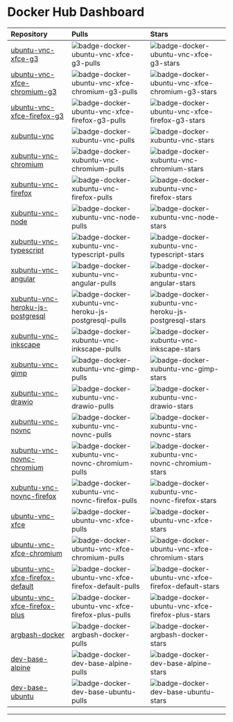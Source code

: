 # Docker Hub Dashboard

| Repository                                                                                            | Pulls                                                                                                       | Stars                                                                                                       |
| :---------------------------------------------------------------------------------------------------- | :---------------------------------------------------------------------------------------------------------- | :---------------------------------------------------------------------------------------------------------- |
| [ubuntu-vnc-xfce-g3](https://hub.docker.com/r/accetto/ubuntu-vnc-xfce-g3)                             | ![badge-docker-ubuntu-vnc-xfce-g3-pulls][badge-docker-ubuntu-vnc-xfce-g3-pulls]                             | ![badge-docker-ubuntu-vnc-xfce-g3-stars][badge-docker-ubuntu-vnc-xfce-g3-stars]                             |
| [ubuntu-vnc-xfce-chromium-g3](https://hub.docker.com/r/accetto/ubuntu-vnc-xfce-chromium-g3)           | ![badge-docker-ubuntu-vnc-xfce-chromium-g3-pulls][badge-docker-ubuntu-vnc-xfce-chromium-g3-pulls]           | ![badge-docker-ubuntu-vnc-xfce-chromium-g3-stars][badge-docker-ubuntu-vnc-xfce-chromium-g3-stars]           |
| [ubuntu-vnc-xfce-firefox-g3](https://hub.docker.com/r/accetto/ubuntu-vnc-xfce-firefox-g3)             | ![badge-docker-ubuntu-vnc-xfce-firefox-g3-pulls][badge-docker-ubuntu-vnc-xfce-firefox-g3-pulls]             | ![badge-docker-ubuntu-vnc-xfce-firefox-g3-stars][badge-docker-ubuntu-vnc-xfce-firefox-g3-stars]             |
| [xubuntu-vnc](https://hub.docker.com/r/accetto/xubuntu-vnc)                                           | ![badge-docker-xubuntu-vnc-pulls][badge-docker-xubuntu-vnc-pulls]                                           | ![badge-docker-xubuntu-vnc-stars][badge-docker-xubuntu-vnc-stars]                                           |
| [xubuntu-vnc-chromium](https://hub.docker.com/r/accetto/xubuntu-vnc-chromium)                         | ![badge-docker-xubuntu-vnc-chromium-pulls][badge-docker-xubuntu-vnc-chromium-pulls]                         | ![badge-docker-xubuntu-vnc-chromium-stars][badge-docker-xubuntu-vnc-chromium-stars]                         |
| [xubuntu-vnc-firefox](https://hub.docker.com/r/accetto/xubuntu-vnc-firefox)                           | ![badge-docker-xubuntu-vnc-firefox-pulls][badge-docker-xubuntu-vnc-firefox-pulls]                           | ![badge-docker-xubuntu-vnc-firefox-stars][badge-docker-xubuntu-vnc-firefox-stars]                           |
| [xubuntu-vnc-node](https://hub.docker.com/r/accetto/xubuntu-vnc-node)                                 | ![badge-docker-xubuntu-vnc-node-pulls][badge-docker-xubuntu-vnc-node-pulls]                                 | ![badge-docker-xubuntu-vnc-node-stars][badge-docker-xubuntu-vnc-node-stars]                                 |
| [xubuntu-vnc-typescript](https://hub.docker.com/r/accetto/xubuntu-vnc-typescript)                     | ![badge-docker-xubuntu-vnc-typescript-pulls][badge-docker-xubuntu-vnc-typescript-pulls]                     | ![badge-docker-xubuntu-vnc-typescript-stars][badge-docker-xubuntu-vnc-typescript-stars]                     |
| [xubuntu-vnc-angular](https://hub.docker.com/r/accetto/xubuntu-vnc-angular)                           | ![badge-docker-xubuntu-vnc-angular-pulls][badge-docker-xubuntu-vnc-angular-pulls]                           | ![badge-docker-xubuntu-vnc-angular-stars][badge-docker-xubuntu-vnc-angular-stars]                           |
| [xubuntu-vnc-heroku-js-postgresql](https://hub.docker.com/r/accetto/xubuntu-vnc-heroku-js-postgresql) | ![badge-docker-xubuntu-vnc-heroku-js-postgresql-pulls][badge-docker-xubuntu-vnc-heroku-js-postgresql-pulls] | ![badge-docker-xubuntu-vnc-heroku-js-postgresql-stars][badge-docker-xubuntu-vnc-heroku-js-postgresql-stars] |
| [xubuntu-vnc-inkscape](https://hub.docker.com/r/accetto/xubuntu-vnc-inkscape)                         | ![badge-docker-xubuntu-vnc-inkscape-pulls][badge-docker-xubuntu-vnc-inkscape-pulls]                         | ![badge-docker-xubuntu-vnc-inkscape-stars][badge-docker-xubuntu-vnc-inkscape-stars]                         |
| [xubuntu-vnc-gimp](https://hub.docker.com/r/accetto/xubuntu-vnc-gimp)                                 | ![badge-docker-xubuntu-vnc-gimp-pulls][badge-docker-xubuntu-vnc-gimp-pulls]                                 | ![badge-docker-xubuntu-vnc-gimp-stars][badge-docker-xubuntu-vnc-gimp-stars]                                 |
| [xubuntu-vnc-drawio](https://hub.docker.com/r/accetto/xubuntu-vnc-drawio)                             | ![badge-docker-xubuntu-vnc-drawio-pulls][badge-docker-xubuntu-vnc-drawio-pulls]                             | ![badge-docker-xubuntu-vnc-drawio-stars][badge-docker-xubuntu-vnc-drawio-stars]                             |
| [xubuntu-vnc-novnc](https://hub.docker.com/r/accetto/xubuntu-vnc-novnc)                               | ![badge-docker-xubuntu-vnc-novnc-pulls][badge-docker-xubuntu-vnc-novnc-pulls]                               | ![badge-docker-xubuntu-vnc-novnc-stars][badge-docker-xubuntu-vnc-novnc-stars]                               |
| [xubuntu-vnc-novnc-chromium](https://hub.docker.com/r/accetto/xubuntu-vnc-novnc-chromium)             | ![badge-docker-xubuntu-vnc-novnc-chromium-pulls][badge-docker-xubuntu-vnc-novnc-chromium-pulls]             | ![badge-docker-xubuntu-vnc-novnc-chromium-stars][badge-docker-xubuntu-vnc-novnc-chromium-stars]             |
| [xubuntu-vnc-novnc-firefox](https://hub.docker.com/r/accetto/xubuntu-vnc-novnc-firefox)               | ![badge-docker-xubuntu-vnc-novnc-firefox-pulls][badge-docker-xubuntu-vnc-novnc-firefox-pulls]               | ![badge-docker-xubuntu-vnc-novnc-firefox-stars][badge-docker-xubuntu-vnc-novnc-firefox-stars]               |
| [ubuntu-vnc-xfce](https://hub.docker.com/r/accetto/ubuntu-vnc-xfce)                                   | ![badge-docker-ubuntu-vnc-xfce-pulls][badge-docker-ubuntu-vnc-xfce-pulls]                                   | ![badge-docker-ubuntu-vnc-xfce-stars][badge-docker-ubuntu-vnc-xfce-stars]                                   |
| [ubuntu-vnc-xfce-chromium](https://hub.docker.com/r/accetto/ubuntu-vnc-xfce-chromium)                 | ![badge-docker-ubuntu-vnc-xfce-chromium-pulls][badge-docker-ubuntu-vnc-xfce-chromium-pulls]                 | ![badge-docker-ubuntu-vnc-xfce-chromium-stars][badge-docker-ubuntu-vnc-xfce-chromium-stars]                 |
| [ubuntu-vnc-xfce-firefox-default](https://hub.docker.com/r/accetto/ubuntu-vnc-xfce-firefox-default)   | ![badge-docker-ubuntu-vnc-xfce-firefox-default-pulls][badge-docker-ubuntu-vnc-xfce-firefox-default-pulls]   | ![badge-docker-ubuntu-vnc-xfce-firefox-default-stars][badge-docker-ubuntu-vnc-xfce-firefox-default-stars]   |
| [ubuntu-vnc-xfce-firefox-plus](https://hub.docker.com/r/accetto/ubuntu-vnc-xfce-firefox-plus)         | ![badge-docker-ubuntu-vnc-xfce-firefox-plus-pulls][badge-docker-ubuntu-vnc-xfce-firefox-plus-pulls]         | ![badge-docker-ubuntu-vnc-xfce-firefox-plus-stars][badge-docker-ubuntu-vnc-xfce-firefox-plus-stars]         |
| [argbash-docker](https://hub.docker.com/r/accetto/argbash-docker)                                     | ![badge-docker-argbash-docker-pulls][badge-docker-argbash-docker-pulls]                                     | ![badge-docker-argbash-docker-stars][badge-docker-argbash-docker-stars]                                     |
| [dev-base-alpine](https://hub.docker.com/r/accetto/dev-base-alpine)                                   | ![badge-docker-dev-base-alpine-pulls][badge-docker-dev-base-alpine-pulls]                                   | ![badge-docker-dev-base-alpine-stars][badge-docker-dev-base-alpine-stars]                                   |
| [dev-base-ubuntu](https://hub.docker.com/r/accetto/dev-base-ubuntu)                                   | ![badge-docker-dev-base-ubuntu-pulls][badge-docker-dev-base-ubuntu-pulls]                                   | ![badge-docker-dev-base-ubuntu-stars][badge-docker-dev-base-ubuntu-stars]                                   |

***

<!-- docker badges ubuntu-vnc-xfce-g3 -->

[badge-docker-ubuntu-vnc-xfce-g3-pulls]: https://badgen.net/docker/pulls/accetto/ubuntu-vnc-xfce-g3?icon=docker&label=pulls

[badge-docker-ubuntu-vnc-xfce-g3-stars]: https://badgen.net/docker/stars/accetto/ubuntu-vnc-xfce-g3?icon=docker&label=stars

<!-- docker badges ubuntu-vnc-xfce-chromium-g3 -->

[badge-docker-ubuntu-vnc-xfce-chromium-g3-pulls]: https://badgen.net/docker/pulls/accetto/ubuntu-vnc-xfce-chromium-g3?icon=docker&label=pulls

[badge-docker-ubuntu-vnc-xfce-chromium-g3-stars]: https://badgen.net/docker/stars/accetto/ubuntu-vnc-xfce-chromium-g3?icon=docker&label=stars

<!-- docker badges ubuntu-vnc-xfce-firefox-g3 -->

[badge-docker-ubuntu-vnc-xfce-firefox-g3-pulls]: https://badgen.net/docker/pulls/accetto/ubuntu-vnc-xfce-firefox-g3?icon=docker&label=pulls

[badge-docker-ubuntu-vnc-xfce-firefox-g3-stars]: https://badgen.net/docker/stars/accetto/ubuntu-vnc-xfce-firefox-g3?icon=docker&label=stars

<!-- docker badges xubuntu-vnc -->

[badge-docker-xubuntu-vnc-pulls]: https://badgen.net/docker/pulls/accetto/xubuntu-vnc?icon=docker&label=pulls

[badge-docker-xubuntu-vnc-stars]: https://badgen.net/docker/stars/accetto/xubuntu-vnc?icon=docker&label=stars

<!-- docker badges xubuntu-vnc-chromium -->

[badge-docker-xubuntu-vnc-chromium-pulls]: https://badgen.net/docker/pulls/accetto/xubuntu-vnc-chromium?icon=docker&label=pulls

[badge-docker-xubuntu-vnc-chromium-stars]: https://badgen.net/docker/stars/accetto/xubuntu-vnc-chromium?icon=docker&label=stars

<!-- docker badges xubuntu-vnc-firefox -->

[badge-docker-xubuntu-vnc-firefox-pulls]: https://badgen.net/docker/pulls/accetto/xubuntu-vnc-firefox?icon=docker&label=pulls

[badge-docker-xubuntu-vnc-firefox-stars]: https://badgen.net/docker/stars/accetto/xubuntu-vnc-firefox?icon=docker&label=stars

<!-- docker badges xubuntu-vnc-node -->

[badge-docker-xubuntu-vnc-node-pulls]: https://badgen.net/docker/pulls/accetto/xubuntu-vnc-node?icon=docker&label=pulls

[badge-docker-xubuntu-vnc-node-stars]: https://badgen.net/docker/stars/accetto/xubuntu-vnc-node?icon=docker&label=stars

<!-- docker badges xubuntu-vnc-typescript-->

[badge-docker-xubuntu-vnc-typescript-pulls]: https://badgen.net/docker/pulls/accetto/xubuntu-vnc-typescript?icon=docker&label=pulls

[badge-docker-xubuntu-vnc-typescript-stars]: https://badgen.net/docker/stars/accetto/xubuntu-vnc-typescript?icon=docker&label=stars

<!-- docker badges xubuntu-vnc-angular -->

[badge-docker-xubuntu-vnc-angular-pulls]: https://badgen.net/docker/pulls/accetto/xubuntu-vnc-angular?icon=docker&label=pulls

[badge-docker-xubuntu-vnc-angular-stars]: https://badgen.net/docker/stars/accetto/xubuntu-vnc-angular?icon=docker&label=stars

<!-- docker badges xubuntu-vnc-heroku-js-postgresql -->

[badge-docker-xubuntu-vnc-heroku-js-postgresql-pulls]: https://badgen.net/docker/pulls/accetto/xubuntu-vnc-heroku-js-postgresql?icon=docker&label=pulls

[badge-docker-xubuntu-vnc-heroku-js-postgresql-stars]: https://badgen.net/docker/stars/accetto/xubuntu-vnc-heroku-js-postgresql?icon=docker&label=stars

<!-- docker badges xubuntu-vnc-inkscape -->

[badge-docker-xubuntu-vnc-inkscape-pulls]: https://badgen.net/docker/pulls/accetto/xubuntu-vnc-inkscape?icon=docker&label=pulls

[badge-docker-xubuntu-vnc-inkscape-stars]: https://badgen.net/docker/stars/accetto/xubuntu-vnc-inkscape?icon=docker&label=stars

<!-- docker badges xubuntu-vnc-gimp -->

[badge-docker-xubuntu-vnc-gimp-pulls]: https://badgen.net/docker/pulls/accetto/xubuntu-vnc-gimp?icon=docker&label=pulls

[badge-docker-xubuntu-vnc-gimp-stars]: https://badgen.net/docker/stars/accetto/xubuntu-vnc-gimp?icon=docker&label=stars

<!-- docker badges xubuntu-vnc-drawio -->

[badge-docker-xubuntu-vnc-drawio-pulls]: https://badgen.net/docker/pulls/accetto/xubuntu-vnc-drawio?icon=docker&label=pulls

[badge-docker-xubuntu-vnc-drawio-stars]: https://badgen.net/docker/stars/accetto/xubuntu-vnc-drawio?icon=docker&label=stars

<!-- docker badges xubuntu-vnc-novnc -->

[badge-docker-xubuntu-vnc-novnc-pulls]: https://badgen.net/docker/pulls/accetto/xubuntu-vnc-novnc?icon=docker&label=pulls

[badge-docker-xubuntu-vnc-novnc-stars]: https://badgen.net/docker/stars/accetto/xubuntu-vnc-novnc?icon=docker&label=stars

<!-- docker badges xubuntu-vnc-novnc-chromium -->

[badge-docker-xubuntu-vnc-novnc-chromium-pulls]: https://badgen.net/docker/pulls/accetto/xubuntu-vnc-novnc-chromium?icon=docker&label=pulls

[badge-docker-xubuntu-vnc-novnc-chromium-stars]: https://badgen.net/docker/stars/accetto/xubuntu-vnc-novnc-chromium?icon=docker&label=stars

<!-- docker badges xubuntu-vnc-novnc-firefox -->

[badge-docker-xubuntu-vnc-novnc-firefox-pulls]: https://badgen.net/docker/pulls/accetto/xubuntu-vnc-novnc-firefox?icon=docker&label=pulls

[badge-docker-xubuntu-vnc-novnc-firefox-stars]: https://badgen.net/docker/stars/accetto/xubuntu-vnc-novnc-firefox?icon=docker&label=stars

<!-- docker badges ubuntu-vnc-xfce -->

[badge-docker-ubuntu-vnc-xfce-pulls]: https://badgen.net/docker/pulls/accetto/ubuntu-vnc-xfce?icon=docker&label=pulls

[badge-docker-ubuntu-vnc-xfce-stars]: https://badgen.net/docker/stars/accetto/ubuntu-vnc-xfce?icon=docker&label=stars

<!-- docker badges ubuntu-vnc-xfce-chromium -->

[badge-docker-ubuntu-vnc-xfce-chromium-pulls]: https://badgen.net/docker/pulls/accetto/ubuntu-vnc-xfce-chromium?icon=docker&label=pulls

[badge-docker-ubuntu-vnc-xfce-chromium-stars]: https://badgen.net/docker/stars/accetto/ubuntu-vnc-xfce-chromium?icon=docker&label=stars

<!-- docker badges ubuntu-vnc-xfce-firefox-default -->

[badge-docker-ubuntu-vnc-xfce-firefox-default-pulls]: https://badgen.net/docker/pulls/accetto/ubuntu-vnc-xfce-firefox-default?icon=docker&label=pulls

[badge-docker-ubuntu-vnc-xfce-firefox-default-stars]: https://badgen.net/docker/stars/accetto/ubuntu-vnc-xfce-firefox-default?icon=docker&label=stars

<!-- docker badges ubuntu-vnc-xfce-firefox-plus -->

[badge-docker-ubuntu-vnc-xfce-firefox-plus-pulls]: https://badgen.net/docker/pulls/accetto/ubuntu-vnc-xfce-firefox-plus?icon=docker&label=pulls

[badge-docker-ubuntu-vnc-xfce-firefox-plus-stars]: https://badgen.net/docker/stars/accetto/ubuntu-vnc-xfce-firefox-plus?icon=docker&label=stars

<!-- docker badges argbash-docker -->

[badge-docker-argbash-docker-pulls]: https://badgen.net/docker/pulls/accetto/argbash-docker?icon=docker&label=pulls

[badge-docker-argbash-docker-stars]: https://badgen.net/docker/stars/accetto/argbash-docker?icon=docker&label=stars

<!-- docker badges dev-base-alpine -->

[badge-docker-dev-base-alpine-pulls]: https://badgen.net/docker/pulls/accetto/dev-base-alpine?icon=docker&label=pulls

[badge-docker-dev-base-alpine-stars]: https://badgen.net/docker/stars/accetto/dev-base-alpine?icon=docker&label=stars

<!-- docker badges dev-base-ubuntu -->

[badge-docker-dev-base-ubuntu-pulls]: https://badgen.net/docker/pulls/accetto/dev-base-ubuntu?icon=docker&label=pulls

[badge-docker-dev-base-ubuntu-stars]: https://badgen.net/docker/stars/accetto/dev-base-ubuntu?icon=docker&label=stars
